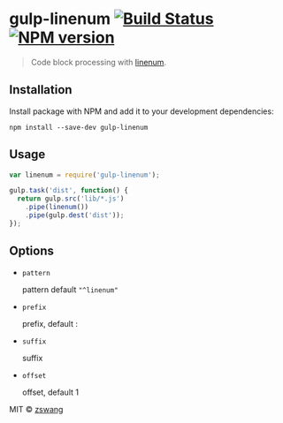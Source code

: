 # gulp-linenum [![Build Status](https://img.shields.io/travis/zswang/gulp-linenum/master.svg)](https://travis-ci.org/zswang/gulp-linenum) [![NPM version](https://img.shields.io/npm/v/gulp-linenum.svg)](http://badge.fury.io/js/gulp-linenum)

> Code block processing with [linenum](https://github.com/zswang/linenum).

## Installation

Install package with NPM and add it to your development dependencies:

`npm install --save-dev gulp-linenum`

## Usage

```js
var linenum = require('gulp-linenum');

gulp.task('dist', function() {
  return gulp.src('lib/*.js')
    .pipe(linenum())
    .pipe(gulp.dest('dist'));
});
```

## Options

- `pattern`

	pattern default `"^linenum"`

- `prefix`

	prefix, default <filename>:

- `suffix`

	suffix

- `offset`

	offset, default 1

MIT © [zswang](http://weibo.com/zswang)